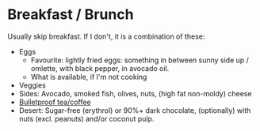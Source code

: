 # Breakfast / Brunch

Usually skip breakfast. If I don't, it is a combination of these:

- Eggs
  - Favourite: lightly fried eggs: something in between sunny side up / omlette, with black pepper, in avocado oil.
  - What is available, if I'm not cooking
- Veggies
- Sides: Avocado, smoked fish, olives, nuts, (high fat non-moldy) cheese
- [Bulletproof tea/coffee](../routines/morning.md)
- Desert: Sugar-free (erythrol) or 90%+ dark chocolate, (optionally) with nuts (excl. peanuts) and/or coconut pulp.
